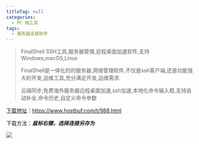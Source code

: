 ```yaml
---
titleTag: null
categories: 
  - PC 端工具
tags: 
  - 服务器连接软件
---
```


>   FinalShell SSH工具,服务器管理,远程桌面加速软件,支持Windows,macOS,Linux
>
>   FinalShell是一体化的的服务器,网络管理软件,不仅是ssh客户端,还是功能强大的开发,运维工具,充分满足开发,运维需求.
>
>   云端同步,免费海外服务器远程桌面加速,ssh加速,本地化命令输入框,支持自动补全,命令历史,自定义命令参数

[下载地址](https://www.hostbuf.com/t/988.html)：https://www.hostbuf.com/t/988.html

下载方法：***鼠标右键，选择连接另存为***

![](https://pupper.com.cn/img/20220726113129.png)